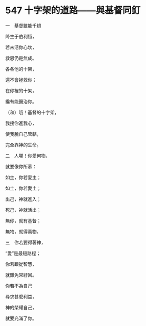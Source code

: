 # 547 十字架的道路——與基督同釘

一　基督雖能千趟

降生于伯利恒，

若未活你心坎，

救恩仍是無成。

各各他的十架，

還不會拯救你；

在你裡的十架，

纔有能醫治你。

（和）哦！基督的十字架，

我接你進我心，

使我脫自己管轄，

完全靠神的生命。

二　人哪！你愛何物，

就要像你所慕：

如主，你若愛主；

如土，你若愛土；

出己，神就進入；

死己，神就活出；

無你，就有基督；

無物，就得萬物。

三　你若要得著神，

“愛”是最短路程；

你若跟從智慧，

就難免常紆回。

你若不為自己

尋求甚麼利益，

神的榮耀自己，

就要充滿了你。

